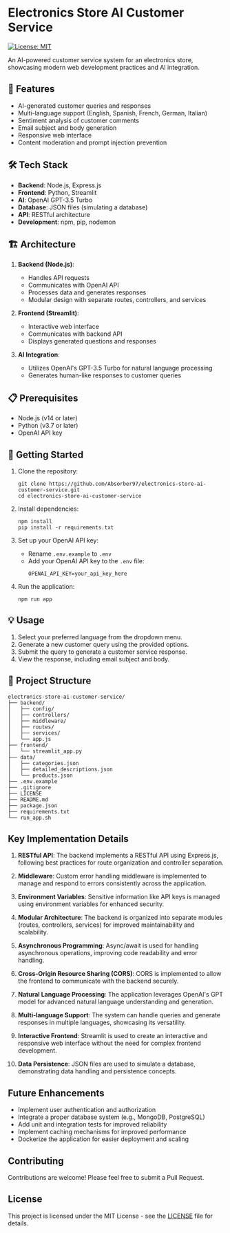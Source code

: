 # Electronics Store AI Customer Service

[![License: MIT](https://img.shields.io/badge/License-MIT-yellow.svg)](https://opensource.org/licenses/MIT)

An AI-powered customer service system for an electronics store, showcasing modern web development practices and AI integration.

## 🚀 Features

- AI-generated customer queries and responses
- Multi-language support (English, Spanish, French, German, Italian)
- Sentiment analysis of customer comments
- Email subject and body generation
- Responsive web interface
- Content moderation and prompt injection prevention

## 🛠️ Tech Stack

- **Backend**: Node.js, Express.js
- **Frontend**: Python, Streamlit
- **AI**: OpenAI GPT-3.5 Turbo
- **Database**: JSON files (simulating a database)
- **API**: RESTful architecture
- **Development**: npm, pip, nodemon

## 🏗️ Architecture

1. **Backend (Node.js)**:
   - Handles API requests
   - Communicates with OpenAI API
   - Processes data and generates responses
   - Modular design with separate routes, controllers, and services

2. **Frontend (Streamlit)**:
   - Interactive web interface
   - Communicates with backend API
   - Displays generated questions and responses

3. **AI Integration**:
   - Utilizes OpenAI's GPT-3.5 Turbo for natural language processing
   - Generates human-like responses to customer queries

## 📋 Prerequisites

- Node.js (v14 or later)
- Python (v3.7 or later)
- OpenAI API key

## 🚀 Getting Started

1. Clone the repository:
   ```
   git clone https://github.com/Absorber97/electronics-store-ai-customer-service.git
   cd electronics-store-ai-customer-service
   ```

2. Install dependencies:
   ```
   npm install
   pip install -r requirements.txt
   ```

3. Set up your OpenAI API key:
   - Rename `.env.example` to `.env`
   - Add your OpenAI API key to the `.env` file:
     ```
     OPENAI_API_KEY=your_api_key_here
     ```

4. Run the application:
   ```
   npm run app
   ```

## 💡 Usage

1. Select your preferred language from the dropdown menu.
2. Generate a new customer query using the provided options.
3. Submit the query to generate a customer service response.
4. View the response, including email subject and body.

## 📁 Project Structure

```
electronics-store-ai-customer-service/
├── backend/
│   ├── config/
│   ├── controllers/
│   ├── middleware/
│   ├── routes/
│   ├── services/
│   └── app.js
├── frontend/
│   └── streamlit_app.py
├── data/
│   ├── categories.json
│   ├── detailed_descriptions.json
│   └── products.json
├── .env.example
├── .gitignore
├── LICENSE
├── README.md
├── package.json
├── requirements.txt
└── run_app.sh
```

## Key Implementation Details

1. **RESTful API**: The backend implements a RESTful API using Express.js, following best practices for route organization and controller separation.

2. **Middleware**: Custom error handling middleware is implemented to manage and respond to errors consistently across the application.

3. **Environment Variables**: Sensitive information like API keys is managed using environment variables for enhanced security.

4. **Modular Architecture**: The backend is organized into separate modules (routes, controllers, services) for improved maintainability and scalability.

5. **Asynchronous Programming**: Async/await is used for handling asynchronous operations, improving code readability and error handling.

6. **Cross-Origin Resource Sharing (CORS)**: CORS is implemented to allow the frontend to communicate with the backend securely.

7. **Natural Language Processing**: The application leverages OpenAI's GPT model for advanced natural language understanding and generation.

8. **Multi-language Support**: The system can handle queries and generate responses in multiple languages, showcasing its versatility.

9. **Interactive Frontend**: Streamlit is used to create an interactive and responsive web interface without the need for complex frontend development.

10. **Data Persistence**: JSON files are used to simulate a database, demonstrating data handling and persistence concepts.

## Future Enhancements

- Implement user authentication and authorization
- Integrate a proper database system (e.g., MongoDB, PostgreSQL)
- Add unit and integration tests for improved reliability
- Implement caching mechanisms for improved performance
- Dockerize the application for easier deployment and scaling

## Contributing

Contributions are welcome! Please feel free to submit a Pull Request.

## License

This project is licensed under the MIT License - see the [LICENSE](LICENSE) file for details.
